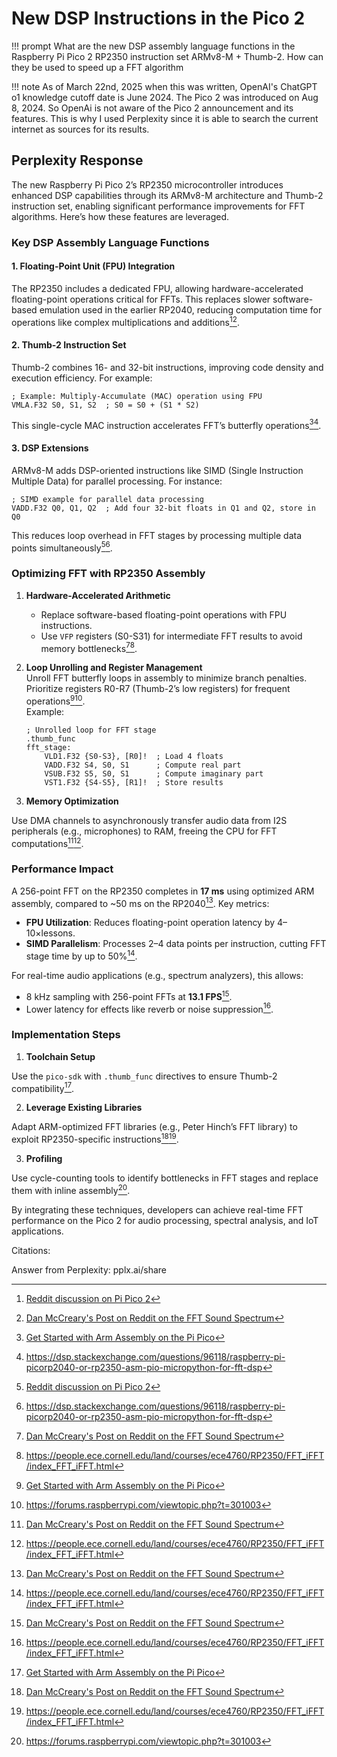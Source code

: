 # New DSP Instructions in the Pico 2

!!! prompt
    What are the new DSP assembly language functions in the Raspberry Pi Pico 2 RP2350 instruction set ARMv8-M + Thumb-2. How can they be used to speed up a FFT algorithm

!!! note
    As of March 22nd, 2025 when this was written, OpenAI's ChatGPT o1 knowledge cutoff date is June 2024. The Pico 2 was introduced on Aug 8, 2024.  So OpenAi is not aware of the Pico 2 announcement and its features.  This is why I used Perplexity since it is able to search the current internet as sources for its results.

## Perplexity Response

The new Raspberry Pi Pico 2’s RP2350 microcontroller introduces enhanced DSP capabilities through its ARMv8-M architecture and Thumb-2 instruction set, enabling significant performance improvements for FFT algorithms. Here’s how these features are leveraged.

### Key DSP Assembly Language Functions

#### 1. **Floating-Point Unit (FPU) Integration** 

The RP2350 includes a dedicated FPU, allowing hardware-accelerated floating-point operations critical for FFTs. This replaces slower software-based emulation used in the earlier RP2040, reducing computation time for operations like complex multiplications and additions[^2][^3].

#### 2. **Thumb-2 Instruction Set**

Thumb-2 combines 16- and 32-bit instructions, improving code density and execution efficiency. For example:

```armasm
; Example: Multiply-Accumulate (MAC) operation using FPU
VMLA.F32 S0, S1, S2  ; S0 = S0 + (S1 * S2)
```

This single-cycle MAC instruction accelerates FFT’s butterfly operations[^1][^4].

#### 3. **DSP Extensions**

ARMv8-M adds DSP-oriented instructions like SIMD (Single Instruction Multiple Data) for parallel processing. For instance:

```armasm
; SIMD example for parallel data processing
VADD.F32 Q0, Q1, Q2  ; Add four 32-bit floats in Q1 and Q2, store in Q0
```
This reduces loop overhead in FFT stages by processing multiple data points simultaneously[^2][^4].



### Optimizing FFT with RP2350 Assembly

1. **Hardware-Accelerated Arithmetic**  
   - Replace software-based floating-point operations with FPU instructions.  
   - Use `VFP` registers (S0-S31) for intermediate FFT results to avoid memory bottlenecks[^3][^5].

2. **Loop Unrolling and Register Management**  
   Unroll FFT butterfly loops in assembly to minimize branch penalties. Prioritize registers R0-R7 (Thumb-2’s low registers) for frequent operations[^1][^6].  
   Example:

   ```armasm
   ; Unrolled loop for FFT stage
   .thumb_func
   fft_stage:
       VLD1.F32 {S0-S3}, [R0]!  ; Load 4 floats
       VADD.F32 S4, S0, S1      ; Compute real part
       VSUB.F32 S5, S0, S1      ; Compute imaginary part
       VST1.F32 {S4-S5}, [R1]!  ; Store results
   ```

3. **Memory Optimization**  

Use DMA channels to asynchronously transfer audio data from I2S peripherals (e.g., microphones) to RAM, freeing the CPU for FFT computations[^3][^5].

### Performance Impact

A 256-point FFT on the RP2350 completes in **17 ms** using optimized ARM assembly, compared to ~50 ms on the RP2040[^3]. Key metrics:

- **FPU Utilization**: Reduces floating-point operation latency by 4–10×lessons.  
- **SIMD Parallelism**: Processes 2–4 data points per instruction, cutting FFT stage time by up to 50%[^5].  

For real-time audio applications (e.g., spectrum analyzers), this allows:

- 8 kHz sampling with 256-point FFTs at **13.1 FPS**[^3].  
- Lower latency for effects like reverb or noise suppression[^5].

### Implementation Steps
1. **Toolchain Setup**

Use the `pico-sdk` with `.thumb_func` directives to ensure Thumb-2 compatibility[^1].

2. **Leverage Existing Libraries** 

Adapt ARM-optimized FFT libraries (e.g., Peter Hinch’s FFT library) to exploit RP2350-specific instructions[^3][^5].

3. **Profiling**

Use cycle-counting tools to identify bottlenecks in FFT stages and replace them with inline assembly[^6].

By integrating these techniques, developers can achieve real-time FFT performance on the Pico 2 for audio processing, spectral analysis, and IoT applications.

Citations:
[^1]: [Get Started with Arm Assembly on the Pi Pico](https://blog.smittytone.net/2022/06/19/get-started-with-arm-assembly-on-the-pi-pico/)
[^2]: [Reddit discussion on Pi Pico 2](https://www.reddit.com/r/synthdiy/comments/1enb1m2/raspberry_pi_pico_2_announced_with_floating_point/)
[^3]: [Dan McCreary's Post on Reddit on the FFT Sound Spectrum](https://www.reddit.com/r/raspberrypipico/comments/1jg1j9r/fft_sound_spectrum_analyzer_running_on_a/)
[^4]: https://dsp.stackexchange.com/questions/96118/raspberry-pi-picorp2040-or-rp2350-asm-pio-micropython-for-fft-dsp
[^5]: https://people.ece.cornell.edu/land/courses/ece4760/RP2350/FFT_iFFT/index_FFT_iFFT.html
[^6]: https://forums.raspberrypi.com/viewtopic.php?t=301003
[^7]: https://forums.raspberrypi.com/viewtopic.php?t=381317
[^8]: https://www.reddit.com/r/embedded/comments/1en9752/raspberry_pi_pico_2/
[^9]: https://spotpear.com/wiki/Raspberry-Pi-Pico-2-RP2350.html
[^10]: https://www.youtube.com/watch?v=mszrdmg-LGs
[^11]: https://www.youtube.com/watch?v=_O3Aeyv2ILM
[^12]: https://www.all-about-industries.com/raspberry-pi-pico-2-improvements-and-details-a-333778caf5af2721e0d27535c0acd8f4/
[^13]: https://codalogic.com/blog/2023/01/07/Pico-Assembly-Programming
[^14]: http://www.ulisp.com/show?4X21
[^15]: https://www.raspberrypi.com/documentation/microcontrollers/pico-series.html
[^16]: https://www.mathworks.com/help/dsp/ref/dsp.fft-system-object.html
[^17]: https://www.youtube.com/watch?v=z6Al3_AuHgQ
[^18]: https://www.raspberrypi.com/news/accelerating-fourier-transforms-using-the-gpu/

Answer from Perplexity: pplx.ai/share